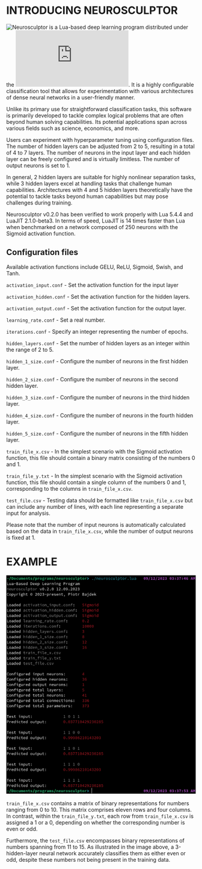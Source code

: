 # INTRODUCING NEUROSCULPTOR

![Neurosculptor](https://github.com/piotrbajdek/neurosculptor) is a Lua-based deep learning program distributed under the ![BSD 3-Clause License](https://github.com/piotrbajdek/neurosculptor/blob/main/LICENSE.md). It is a highly configurable classification tool that allows for experimentation with various architectures of dense neural networks in a user-friendly manner.

Unlike its primary use for straightforward classification tasks, this software is primarily developed to tackle complex logical problems that are often beyond human solving capabilities. Its potential applications span across various fields such as science, economics, and more.

Users can experiment with hyperparameter tuning using configuration files. The number of hidden layers can be adjusted from 2 to 5, resulting in a total of 4 to 7 layers. The number of neurons in the input layer and each hidden layer can be freely configured and is virtually limitless. The number of output neurons is set to 1.

In general, 2 hidden layers are suitable for highly nonlinear separation tasks, while 3 hidden layers excel at handling tasks that challenge human capabilities. Architectures with 4 and 5 hidden layers theoretically have the potential to tackle tasks beyond human capabilities but may pose challenges during training.

Neurosculptor v0.2.0 has been verified to work properly with Lua 5.4.4 and LuaJIT 2.1.0-beta3. In terms of speed, LuaJIT is 14 times faster than Lua when benchmarked on a network composed of 250 neurons with the Sigmoid activation function.

## Configuration files

Available activation functions include GELU, ReLU, Sigmoid, Swish, and Tanh.

`activation_input.conf` - Set the activation function for the input layer

`activation_hidden.conf` - Set the activation function for the hidden layers.

`activation_output.conf` - Set the activation function for the output layer.

`learning_rate.conf` - Set a real number.

`iterations.conf` - Specify an integer representing the number of epochs.

`hidden_layers.conf` - Set the number of hidden layers as an integer within the range of 2 to 5.

`hidden_1_size.conf` - Configure the number of neurons in the first hidden layer.

`hidden_2_size.conf` - Configure the number of neurons in the second hidden layer.

`hidden_3_size.conf` - Configure the number of neurons in the third hidden layer.

`hidden_4_size.conf` - Configure the number of neurons in the fourth hidden layer.

`hidden_5_size.conf` - Configure the number of neurons in the fifth hidden layer.

`train_file_x.csv` - In the simplest scenario with the Sigmoid activation function, this file should contain a binary matrix consisting of the numbers 0 and 1.

`train_file_y.txt` - In the simplest scenario with the Sigmoid activation function, this file should contain a single column of the numbers 0 and 1, corresponding to the columns in `train_file_x.csv`.

`test_file.csv` - Testing data should be formatted like `train_file_x.csv` but can include any number of lines, with each line representing a separate input for analysis.

Please note that the number of input neurons is automatically calculated based on the data in `train_file_x.csv`, while the number of output neurons is fixed at 1.

# EXAMPLE

![example-1](https://github.com/piotrbajdek/neurosculptor/blob/main/docs/images/example-1.png?raw=true)

`train_file_x.csv` contains a matrix of binary representations for numbers ranging from 0 to 10. This matrix comprises eleven rows and four columns. In contrast, within the `train_file_y.txt`, each row from `train_file_x.csv` is assigned a 1 or a 0, depending on whether the corresponding number is even or odd.

Furthermore, the `test_file.csv` encompasses binary representations of numbers spanning from 11 to 15. As illustrated in the image above, a 3-hidden-layer neural network accurately classifies them as either even or odd, despite these numbers not being present in the training data.
